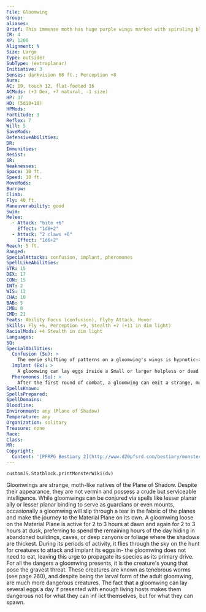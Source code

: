 ```yaml
---
File: Gloomwing
Group: 
aliases: 
Brief: This immense moth has huge purple wings marked with spiraling black patterns that seem to shift and writhe.
CR: 4
XP: 1200
Alignment: N
Size: Large
Type: outsider
SubType: (extraplanar)
Initiative: 3
Senses: darkvision 60 ft.; Perception +8
Aura: 
AC: 19, touch 12, flat-footed 16
ACMods: (+3 Dex, +7 natural, -1 size)
HP: 37
HD: (5d10+10)
HPMods: 
Fortitude: 3
Reflex: 7
Will: 5
SaveMods: 
DefensiveAbilities: 
DR: 
Immunities: 
Resist: 
SR: 
Weaknesses: 
Space: 10 ft.
Speed: 10 ft.
MoveMods: 
Burrow: 
Climb: 
Fly: 40 ft.
Maneuverability: good
Swim: 
Melee: 
  - Attack: "bite +6"
    Effect: "1d8+2"
  - Attack: "2 claws +6"
    Effect: "1d6+2"
Reach: 5 ft.
Ranged: 
SpecialAttacks: confusion, implant, pheromones
SpellLikeAbilities: 
STR: 15
DEX: 17
CON: 15
INT: 2
WIS: 12
CHA: 10
BAB: 5
CMB: 8
CMD: 21
Feats: Ability Focus (confusion), Flyby Attack, Hover
Skills: Fly +5, Perception +9, Stealth +7 (+11 in dim light)
RacialMods: +4 Stealth in dim light
Languages: 
SQ: 
SpecialAbilities:
  Confusion (Su): >
    The eerie shifting of patterns on a gloomwing's wings is hypnotic-any creature within 30 feet that does not avert its gaze from the gloomwing must make a DC 14 Will save at the start of each turn or become confused for 1 round. This is a mind-affecting effect- gloomwings and tenebrous worms are immune to this effect. The save DC is Charisma-based.
  Implant (Ex): >
    A gloomwing can lay eggs inside a Small or larger helpless or dead creature as a full-round action that provokes attacks of opportunity. A creature implanted with gloomwing eggs must make a DC 14 Fortitude save each morning to avoid suffering 1d4 points of Constitution damage. Within 24 hours of a creature's death from this damage, 1d4 young tenebrous worms (see page 259) emerge from the corpse, devouring it completely in the process. The eggs can be destroyed via any effect that cures disease, but the eggs themselves are not treated as a disease for purposes of what creatures are immune to this effect. The save DC is Constitution-based.
  Pheromones (Su): >
    After the first round of combat, a gloomwing can emit a strange, musky scent in a 30-foot radius as a free action. All creatures within this area (save for other gloomwings or tenebrous worms) must make a DC 14 Fortitude save each round to avoid becoming weakened by the pheromones. Once a creature fails a save against this effect, it takes a -4 penalty to its Strength score-this penalty lasts for as long as the battle continues and for 1 hour thereafter. Lesser restoration or any other effect capable of healing ability damage immediately removes this Strength penalty. The save DC is Constitution-based.
SpellsKnown: 
SpellsPrepared: 
SpellDomains: 
Bloodline: 
Environment: any (Plane of Shadow)
Temperature: any
Organization: solitary
Treasure: none
Race: 
Class: 
MR: 
Copyright:
  Content: '[PFRPG Bestiary 2](http://www.d20pfsrd.com/bestiary/monster-listings/outsiders/gloomwing)'
---
```

```dataviewjs
customJS.Statblock.printMonsterWiki(dv)
```
Gloomwings are strange, moth-like natives of the Plane of Shadow. Despite their appearance, they are not vermin and possess a crude but serviceable intelligence. While gloomwings can be conjured via spells like lesser planar ally or lesser planar binding to serve as guardians or even mounts, occasionally a gloomwing will slip through a tear in the fabric of the planes and make the journey to the Material Plane on its own. A gloomwing loose on the Material Plane is active for 2 to 3 hours at dawn and again for 2 to 3 hours at dusk, preferring to spend the remaining hours of the day hiding in abandoned buildings, caves, or deep canyons or foliage where the shadows are thickest. During its periods of activity, it flies through the sky on the hunt for creatures to attack and implant its eggs in- the gloomwing does not need to eat, leaving this urge to propagate its species as its primary drive.  For all the dangers a gloomwing presents, it is the creature's young that pose the gravest threat. These creatures are known as tenebrous worms (see page 260), and despite being the larval form of the adult gloomwing, are much more dangerous creatures. The fact that a gloomwing can lay several eggs a day if presented with enough living hosts makes them dangerous not for what they can inf lict themselves, but for what they can spawn.
